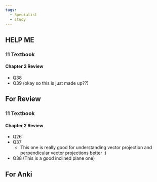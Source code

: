 ```yaml
---
tags:
  - Specialist
  - study
---
```

## HELP ME
### 11 Textbook
#### Chapter 2 Review
- Q38
- Q39 (okay so this is just made up??)
## For Review
### 11 Textbook
#### Chapter 2 Review
- Q26
- Q37
	- This one is really good for understanding vector projection and perpendicular vector projections better :)
- Q38 (This is a good inclined plane one) 


## For Anki




